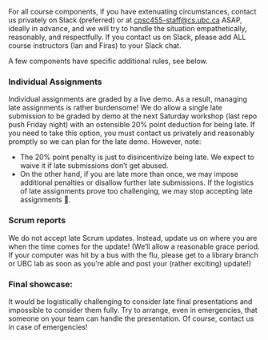 For all course components, if you have extenuating circumstances, contact us privately on Slack (preferred) or at cpsc455-staff@cs.ubc.ca ASAP, ideally in advance, and we will try to handle the situation empathetically, reasonably, and respectfully. If you contact us on Slack, please add ALL course instructors (Ian and Firas) to your Slack chat.

A few components have specific additional rules, see below.

### Individual Assignments

Individual assignments are graded by a live demo. As a result, managing late assignments is rather burdensome! We do allow a single late submission to be graded by demo at the next Saturday workshop (last repo push Friday night) with an ostensible 20% point deduction for being late. If you need to take this option, you must contact us privately and reasonably promptly so we can plan for the late demo. However, note:

- The 20% point penalty is just to disincentivize being late. We expect to waive it if late submissions don’t get abused.
- On the other hand, if you are late more than once, we may impose additional penalties or disallow further late submissions. If the logistics of late assignments prove too challenging, we may stop accepting late assignments 🙁.

### Scrum reports

We do not accept late Scrum updates. Instead, update us on where you are when the time comes for the update! (We’ll allow a reasonable grace period. If your computer was hit by a bus with the flu, please get to a library branch or UBC lab as soon as you’re able and post your (rather exciting) update!)

### Final showcase:

It would be logistically challenging to consider late final presentations and impossible to consider them fully. Try to arrange, even in emergencies, that someone on your team can handle the presentation. Of course, contact us in case of emergencies!
